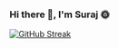 ### Hi there 👋, I'm Suraj :sun_with_face:


[![GitHub Streak](https://github-readme-streak-stats.herokuapp.com?user=sunsunny-hub&theme=highcontrast&hide_border=true)](https://git.io/streak-stats)

<!--
**sunsunny-hub/sunsunny-hub** is a ✨ _special_ ✨ repository because its `README.md` (this file) appears on your GitHub profile.

Here are some ideas to get you started:

- 🔭 I’m currently working on POC's (Terraform,Ansible,Cloud Devops)
- 🌱 I’m currently learning everything :rofl:
- 👯 I’m looking to collaborate with other content creators.
- 🤔 I’m looking for help with ...
- 💬 Ask me about ...
- 📫 How to reach me: ...
- 😄 Pronouns: ...
- ⚡ Fun fact: ...
-->
